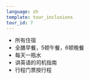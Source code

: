 ```yaml
---
language: zh
template: tour_inclusions
tour_id: 7
---
```

*   所有住宿
*   全膳早餐，5顿午餐，6顿晚餐
*   每天一瓶水
*   讲英语的司机指南
*   行程门票按行程